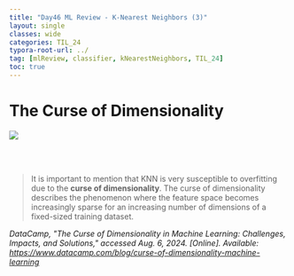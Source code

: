 ```yaml
---
title: "Day46 ML Review - K-Nearest Neighbors (3)"
layout: single
classes: wide
categories: TIL_24
typora-root-url: ../
tag: [mlReview, classifier, kNearestNeighbors, TIL_24]
toc: true 
---
```


# The Curse of Dimensionality

<img src="/blog/images/2024-08-05-TIL24_Day46/IMG_1473.JPG">

<br><br>

> It is important to mention that KNN is very susceptible to overfitting due to the **curse of dimensionality**. The curse of dimensionality describes the phenomenon where the feature space becomes increasingly sparse for an increasing number of dimensions of a fixed-sized training dataset.



<I>DataCamp, "The Curse of Dimensionality in Machine Learning: Challenges, Impacts, and Solutions," accessed Aug. 6, 2024. [Online]. Available: https://www.datacamp.com/blog/curse-of-dimensionality-machine-learning</I>







